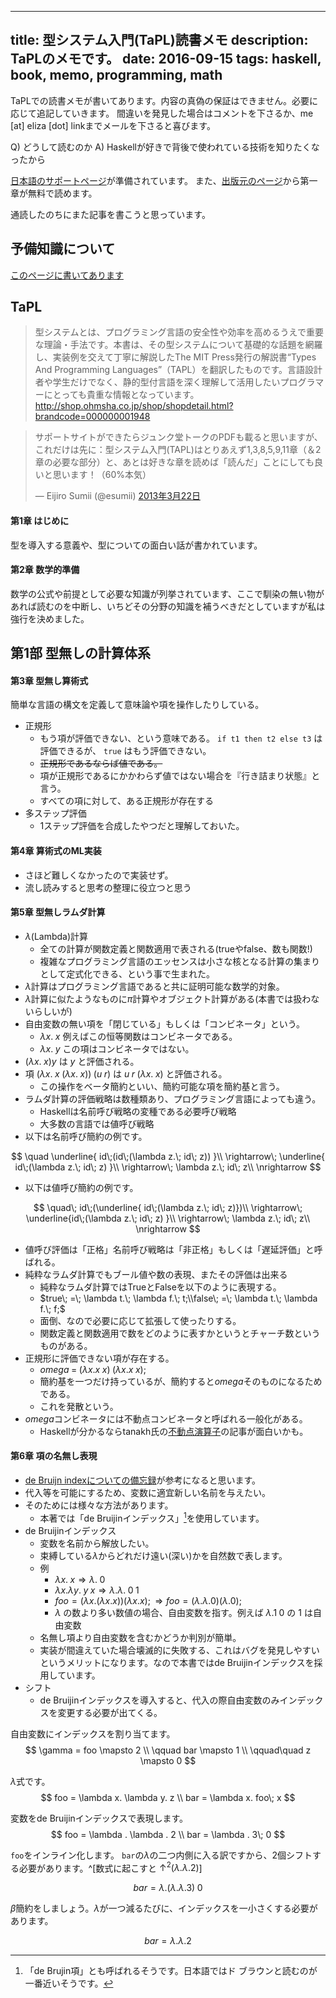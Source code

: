 ----
title: 型システム入門(TaPL)読書メモ
description: TaPLのメモです。
date: 2016-09-15
tags: haskell, book, memo, programming, math
----

TaPLでの読書メモが書いてあります。内容の真偽の保証はできません。必要に応じて追記していきます。
間違いを発見した場合はコメントを下さるか、me [at] eliza [dot] linkまでメールを下さると喜びます。

Q) どうして読むのか
A) Haskellが好きで背後で使われている技術を知りたくなったから

[日本語のサポートページ](http://tapl.proofcafe.org/home)が準備されています。
また、[出版元のページ](https://estore.ohmsha.co.jp/titles/978427406911P)から第一章が無料で読めます。

通読したのちにまた記事を書こうと思っています。

<!--more-->

## 予備知識について

[このページに書いてあります](/posts/PreTaPL.html)

## TaPL

> 型システムとは、プログラミング言語の安全性や効率を高めるうえで重要な理論・手法です。本書は、その型システムについて基礎的な話題を網羅し、実装例を交えて丁寧に解説したThe MIT Press発行の解説書“Types And Programming Languages”（TAPL）を翻訳したものです。言語設計者や学生だけでなく、静的型付言語を深く理解して活用したいプログラマーにとっても貴重な情報となっています。
> <http://shop.ohmsha.co.jp/shop/shopdetail.html?brandcode=000000001948>

<blockquote class="twitter-tweet" data-lang="ja"><p lang="ja" dir="ltr">サポートサイトができたらジュンク堂トークのPDFも載ると思いますが、これだけは先に：型システム入門(TAPL)はとりあえず1,3,8,5,9,11章（＆2章の必要な部分）と、あとは好きな章を読めば「読んだ」ことにしても良いと思います！（60%本気）</p>&mdash; Eijiro Sumii (@esumii) <a href="https://twitter.com/esumii/status/315135694462939137">2013年3月22日</a></blockquote>

#### 第1章	はじめに

型を導入する意義や、型についての面白い話が書かれています。

#### 第2章	数学的準備

数学の公式や前提として必要な知識が列挙されています、ここで馴染の無い物があれば読むのを中断し、いちどその分野の知識を補うべきだとしていますが私は強行を決めました。

## 第1部	型無しの計算体系

#### 第3章	型無し算術式

簡単な言語の構文を定義して意味論や項を操作したりしている。

<!-- - 操作的意味論: 抽象機械を定義してプログラミング言語の振舞いを規定、機械の振舞いを遷移関数を使用して定義する。 -->
<!-- - 表示的意味論: 項を数値や関数として捉えてモデル化。 -->
<!-- - 公理的意味論: 言語の定義そのものが法則となる、項の意味は項の照明そのもの。 -->
- 正規形
    + もう項が評価できない、という意味である。 `if t1 then t2 else t3` は評価できるが、 `true` はもう評価できない。
    + ~~正規形であるならば値である。~~
    + 項が正規形であるにかかわらず値ではない場合を『行き詰まり状態』と言う。
    + すべての項に対して、ある正規形が存在する
- 多ステップ評価
    + 1ステップ評価を合成したやつだと理解しておいた。

#### 第4章	算術式のML実装

- さほど難しくなかったので実装せず。
- 流し読みすると思考の整理に役立つと思う

#### 第5章	型無しラムダ計算

- $\lambda$(Lambda)計算
    + 全ての計算が関数定義と関数適用で表される(trueやfalse、数も関数!)
    + 複雑なプログラミング言語のエッセンスは小さな核となる計算の集まりとして定式化できる、という事で生まれた。
- $\lambda$計算はプログラミング言語であると共に証明可能な数学的対象。
- $\lambda$計算に似たようなものに$\pi$計算やオブジェクト計算がある(本書では扱わないらしいが)
- 自由変数の無い項を「閉じている」もしくは「コンビネータ」という。
    + $\lambda x.\; x$ 例えばこの恒等関数はコンビネータである。
    + $\lambda x.\; y$ この項はコンビネータではない。 
- $(\lambda x.\; x) y$ は $y$ と評価される。
- 項 $(\lambda x.\; x\; (\lambda x.\; x))\; (u\; r)$ は $u\; r\; (\lambda x.\; x)$ と評価される。
    + この操作をベータ簡約といい、簡約可能な項を簡約基と言う。
- ラムダ計算の評価戦略は数種類あり、プログラミング言語によっても違う。
    + Haskellは名前呼び戦略の変種である必要呼び戦略
    + 大多数の言語では値呼び戦略
- 以下は名前呼び簡約の例です。

$$
\quad         \underline{ id\;(id\;(\lambda z.\; id\; z)) }\\ 
\rightarrow\; \underline{ id\;(\lambda z.\; id\; z) }\\
\rightarrow\; \lambda z.\; id\; z\\
\nrightarrow
$$

- 以下は値呼び簡約の例です。

$$
\quad\;       id\;(\underline{ id\;(\lambda z.\; id\; z)})\\
\rightarrow\; \underline{id\;(\lambda z.\; id\; z) }\\
\rightarrow\; \lambda z.\; id\; z\\
\nrightarrow
$$

- 値呼び評価は「正格」名前呼び戦略は「非正格」もしくは「遅延評価」と呼ばれる。
- 純粋なラムダ計算でもブール値や数の表現、またその評価は出来る
    + 純粋なラムダ計算ではTrueとFalseを以下のように表現する。
    + $true\; =\; \lambda t.\; \lambda f.\; t;\\false\; =\; \lambda t.\; \lambda f.\; f;$
    + 面倒、なので必要に応じて拡張して使ったりする。
    + 関数定義と関数適用で数をどのように表すかというとチャーチ数というものがある。
- 正規形に評価できない項が存在する。
    + $omega\; =\; (\lambda x. x\; x)\; (\lambda x. x\; x);$
    + 簡約基を一つだけ持っているが、簡約すると$omega$そのものになるためである。
    + これを発散という。
- $omega$コンビネータには不動点コンビネータと呼ばれる一般化がある。
    + Haskellが分かるならtanakh氏の[不動点演算子](http://d.hatena.ne.jp/tanakh/20040813)の記事が面白いかも。

#### 第6章	項の名無し表現

- [de Bruijn indexについての備忘録](http://ryna4c2e.hatenablog.com/entry/20141023/1414077068)が参考になると思います。
- 代入等を可能にするため、変数に適宜新しい名前を与えたい。
- そのためには様々な方法があります。
    + 本著では「de Bruijinインデックス」[^deBruin]を使用しています。
- de Bruijinインデックス
    + 変数を名前から解放したい。
    + 束縛している$\lambda$からどれだけ遠い(深い)かを自然数で表します。
    + 例
        * $\lambda x.\; x \Rightarrow \lambda .\; 0$
        * $\lambda x.\lambda y.\; y\; x \Rightarrow \lambda.\lambda. \; 0\; 1$
        * $foo = (\lambda x. (\lambda x. x)) (\lambda x. x); \Rightarrow foo = (\lambda .\lambda . 0) (\lambda . 0);$
        * $\lambda$ の数より多い数値の場合、自由変数を指す。例えば $\lambda .1\; 0$ の $1$ は自由変数
    + 名無し項より自由変数を含むかどうか判別が簡単。
    + 実装が間違えていた場合壊滅的に失敗する、これはバグを発見しやすいというメリットになります。なので本書ではde Bruijinインデックスを採用しています。
- シフト
    + de Bruijinインデックスを導入すると、代入の際自由変数のみインデックスを変更する必要が出てくる。

自由変数にインデックスを割り当てます。
$$
\gamma =    foo \mapsto 2 \\
\qquad      bar \mapsto 1 \\
\qquad\quad z   \mapsto 0
$$

$\lambda$式です。
$$
foo = \lambda x. \lambda y. z \\
bar = \lambda x. foo\; x
$$

変数をde Bruijinインデックスで表現します。
$$
foo = \lambda . \lambda . 2 \\
bar = \lambda . 3\; 0
$$

`foo`をインライン化します。
`bar`の$\lambda$の二つ内側に入る訳ですから、2個シフトする必要があります。^[数式に起こすと $\uparrow ^2 (\lambda . \lambda . 2)$]

$$
bar = \lambda . (\lambda . \lambda . 3)\; 0
$$

$\beta$簡約をしましょう。$\lambda$が一つ減るたびに、インデックスを一小さくする必要があります。

$$
bar = \lambda . \lambda . 2
$$

[^deBruin]: 「de Brujin項」とも呼ばれるそうです。日本語ではド ブラウンと読むのが一番近いそうです。

<!--
#### 第7章	ラムダ計算のML実装
## 第2部	単純型
#### 第8章	型付き算術式
#### 第9章	単純型付きラムダ計算
#### 第10章	単純型のML実装
#### 第11章	単純な拡張
#### 第12章	正規化
#### 第13章	参照
#### 第14章	例外

## 第3部	部分型付け
#### 第15章	部分型付け
#### 第16章	部分型付けのメタ理論
#### 第17章	部分型付けのML実装
#### 第18章	事例：命令的オブジェクト
#### 第19章	事例：Featherweight Java

## 第4部	再帰型
#### 第20章	再帰型
#### 第21章	再帰型のメタ理論

## 第5部	多相性
#### 第22章	型再構築
#### 第23章	全称型
#### 第24章	存在型
#### 第25章	System F のML実装
#### 第26章	有界量化
#### 第27章	事例：命令的オブジェクト再考
#### 第28章	有界量化のメタ理論

## 第6部	高階の型システム
#### 第29章	型演算子とカインド
#### 第30章	高階多相
#### 第31章	高階部分型付け
#### 第32章	事例：純粋関数的オブジェクト

## 付録A	演習の解答
## 付録B	記法
-->
